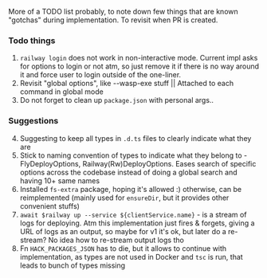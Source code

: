More of a TODO list probably, to note down few things that are known "gotchas" during implementation.
To revisit when PR is created.

### Todo things

1. `railway login` does not work in non-interactive mode. Current impl asks for options to login or not atm, so just remove it if there is no way around it and force user to login outside of the one-liner.
2. Revisit "global options", like --wasp-exe <path> stuff || Attached to each command in global mode
3. Do not forget to clean up `package.json` with personal args..

### Suggestions

4. Suggesting to keep all types in `.d.ts` files to clearly indicate what they are
5. Stick to naming convention of types to indicate what they belong to - FlyDeployOptions, Railway(Rw)DeployOptions. Eases search of specific options across the codebase instead of doing a global search and having 10+ same names
6. Installed `fs-extra` package, hoping it's allowed :) otherwise, can be reimplemented (mainly used for `ensureDir`, but it provides other convenient stuffs)
7. `await $railway up --service ${clientService.name}` - is a stream of logs for deploying. Atm this implementation just fires & forgets, giving a URL of logs as an output, so maybe for v1 it's ok, but later do a re-stream? No idea how to re-stream output logs tho
8. Fn `HACK_PACKAGES_JSON` has to die, but it allows to continue with implementation, as types are not used in Docker and `tsc` is run, that leads to bunch of types missing
